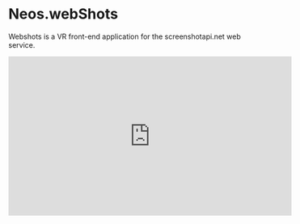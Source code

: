 # Neos.webShots
Webshots is a VR front-end application for the screenshotapi.net web service.

<iframe width="560" height="315" src="https://www.youtube.com/embed/O6oCdj-JHbQ" frameborder="0" allow="accelerometer; autoplay; encrypted-media; gyroscope; picture-in-picture" allowfullscreen></iframe>
